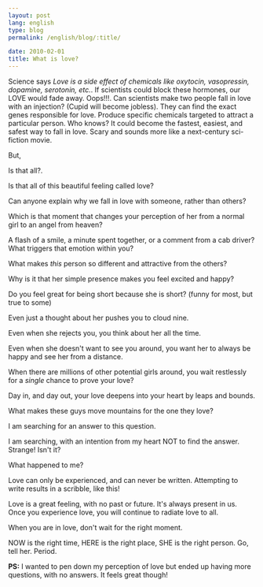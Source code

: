 ```yaml
---
layout: post
lang: english
type: blog
permalink: /english/blog/:title/

date: 2010-02-01
title: What is love?
---
```


Science says *Love is a side effect of chemicals like oxytocin, vasopressin, dopamine, serotonin, etc.*. If scientists could block these hormones, our LOVE would fade away. Oops!!!. Can scientists make two people fall in love with an injection? (Cupid will become jobless). They can find the exact genes responsible for love. Produce specific chemicals targeted to attract a particular person. Who knows? It could become the fastest, easiest, and safest way to fall in love. Scary and sounds more like a next-century sci-fiction movie.

But,

Is that all?.

Is that all of this beautiful feeling called love?

Can anyone explain why we fall in love with someone, rather than others?

Which is that moment that changes your perception of her from a normal girl to an angel from heaven?

A flash of a smile, a minute spent together, or a comment from a cab driver? What triggers that emotion within you?

What makes *this* person so different and attractive from the others?

Why is it that her simple presence makes you feel excited and happy?

Do you feel great for being short because she is short? (funny for most, but true to some)

Even just a thought about her pushes you to cloud nine.

Even when she rejects you, you think about her all the time.

Even when she doesn't want to see you around, you want her to always be happy and see her from a distance.

When there are millions of other potential girls around, you wait restlessly for a *single* chance to prove your love?

Day in, and day out, your love deepens into your heart by leaps and bounds.

What makes these guys move mountains for the one they love?

I am searching for an answer to this question.

I am searching, with an intention from my heart NOT to find the answer. Strange! Isn't it?

What happened to me?

Love can only be experienced, and can never be written. Attempting to write results in a scribble, like this!

Love is a great feeling, with no past or future. It's always present in us. Once you experience love, you will continue to radiate love to all.

When you are in love, don't wait for the right moment.

NOW is the right time, HERE is the right place, SHE is the right person. Go, tell her. Period.

**PS:** I wanted to pen down my perception of love but ended up having more questions, with no answers. It feels great though!
